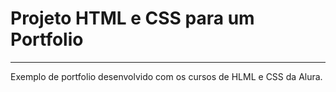 # Projeto HTML e CSS para um Portfolio

---

Exemplo de portfolio desenvolvido com os cursos de HLML e CSS da Alura.
